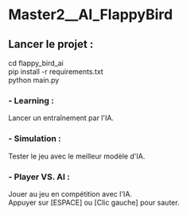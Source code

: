 # Master2__AI_FlappyBird
## Lancer le projet :
 cd flappy_bird_ai\
pip install -r requirements.txt\
python main.py

### - Learning :
Lancer un entraînement par l'IA.

### - Simulation :
Tester le jeu avec le meilleur modèle d'IA.

### - Player VS. AI :
Jouer au jeu en compétition avec l'IA.\
Appuyer sur [ESPACE] ou [Clic gauche] pour sauter.
